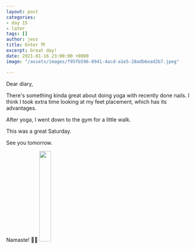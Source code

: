 ```yaml
---
layout: post
categories:
- day 15
- later
tags: []
author: jess
title: Enter ⛩
excerpt: Great day!
date: 2021-01-16 23:00:00 +0000
image: "/assets/images/f95fb596-8941-4acd-a1e5-28adb6ead2b7.jpeg"

---
```

Dear diary,

There's something kinda great about doing yoga with recently done nails. I think I took extra time looking at my feet placement, which has its advantages.

After yoga, I went down to the gym for a little walk.

This was a great Saturday.

See you tomorrow.

Namaste! 🧘‍♀️ <img width="25%" height="25%" src="{{site.url}}{{site.baseurl}}/assets/images/jess-signature.gif">